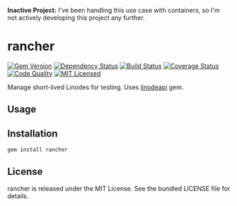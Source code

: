 **Inactive Project:** I've been handling this use case with containers, so I'm not actively developing this project any further.

rancher
=========

[![Gem Version](https://img.shields.io/gem/v/rancher.svg)](https://rubygems.org/gems/rancher)
[![Dependency Status](https://img.shields.io/gemnasium/akerl/rancher.svg)](https://gemnasium.com/akerl/rancher)
[![Build Status](https://img.shields.io/circleci/project/akerl/rancher.svg)](https://circleci.com/gh/akerl/rancher)
[![Coverage Status](https://img.shields.io/codecov/c/github/akerl/rancher.svg)](https://codecov.io/github/akerl/rancher)
[![Code Quality](https://img.shields.io/codacy/48c8b757286a4fe98fb8eb46e40b3bf8.svg)](https://www.codacy.com/app/akerl/rancher)
[![MIT Licensed](https://img.shields.io/badge/license-MIT-green.svg)](https://tldrlegal.com/license/mit-license)

Manage short-lived Linodes for testing. Uses [linodeapi](https://github.com/akerl/linodeapi) gem.

## Usage

## Installation

    gem install rancher

## License

rancher is released under the MIT License. See the bundled LICENSE file for details.


